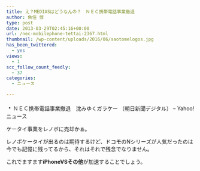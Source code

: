 ```yaml
---
title: え？MEDIASはどうなんの？　ＮＥＣ携帯電話事業撤退
author: 魚住 惇
type: post
date: 2013-03-29T02:45:16+00:00
url: /nec-mobilephone-tettai-2367.html
thumbnail: /wp-content/uploads/2016/06/saotomelogos.jpg
has_been_twittered:
  - yes
views:
  - 1
scc_follow_count_feedly:
  - 37
categories:
  - ニュース

---
```

<span style="font-size: 18px;">・</span>ＮＥＣ携帯電話事業撤退　沈みゆくガラケー （朝日新聞デジタル） &#8211; Yahoo!ニュース

<!--more-->

ケータイ事業をレノボに売却かぁ。

レノボケータイが出るのは期待するけど、ドコモのNシリーズが人気だったのは今でも記憶に残ってるから、それはそれで残念でなりません。</p> 

これでますます**iPhoneVSその他**が加速することでしょう。